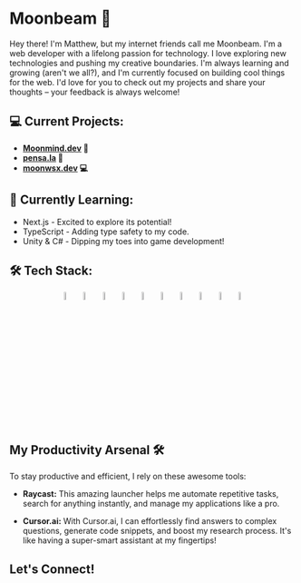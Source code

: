 # Moonbeam 🚀

Hey there! I'm Matthew, but my internet friends call me Moonbeam. I'm a web developer with a lifelong passion for technology. I love exploring new technologies and pushing my creative boundaries. I'm always learning and growing (aren't we all?), and I'm currently focused on building cool things for the web. I'd love for you to check out my projects and share your thoughts – your feedback is always welcome!

## 💻 Current Projects:

* **[Moonmind.dev](https://www.moonmind.dev) 🚀**
* **[pensa.la](https://www.pensa.la) 💌**
* **[moonwsx.dev](https://www.moonbeamws.dev) 💻**


## 🌱 Currently Learning:

* Next.js -  Excited to explore its potential!
* TypeScript -  Adding type safety to my code.
* Unity & C# - Dipping my toes into game development!

## 🛠️ Tech Stack:

<p align="center">
  <img src="https://cdn.jsdelivr.net/gh/devicons/devicon/icons/typescript/typescript-original.svg" width='6%' alt="TypeScript">
  <img src="https://cdn.jsdelivr.net/gh/devicons/devicon/icons/javascript/javascript-original.svg" width='6%' alt="JavaScript">
  <img src="https://cdn.jsdelivr.net/gh/devicons/devicon/icons/react/react-original.svg" width='6%' alt="React">
  <img src="https://cdn.jsdelivr.net/gh/devicons/devicon/icons/npm/npm-original-wordmark.svg" width='6%' alt="npm">
  <img src="https://cdn.jsdelivr.net/gh/devicons/devicon/icons/nextjs/nextjs-original.svg" width='6%' alt="Next.js">
  <img src="https://cdn.jsdelivr.net/gh/devicons/devicon/icons/vscode/vscode-original.svg" width='6%' alt="VS Code">
  <img src="https://cdn.jsdelivr.net/gh/devicons/devicon/icons/bootstrap/bootstrap-original.svg" width='6%' alt="Bootstrap">
  <img src="https://cdn.jsdelivr.net/gh/devicons/devicon/icons/git/git-original.svg" width='6%' alt="Git">
  <img src="https://www.cursor.so/logo.svg" width='6%' alt="Cursor AI">
  <img src="https://www.raycast.com/static/images/icon-512x512.png" width='6%' alt="Raycast">
</p>

## My Productivity Arsenal 🛠️

To stay productive and efficient, I rely on these awesome tools:

* **Raycast:** This amazing launcher helps me automate repetitive tasks, search for anything instantly, and manage my applications like a pro.

* **Cursor.ai:** With Cursor.ai, I can effortlessly find answers to complex questions, generate code snippets, and boost my research process. It's like having a super-smart assistant at my fingertips!

## Let's Connect!
